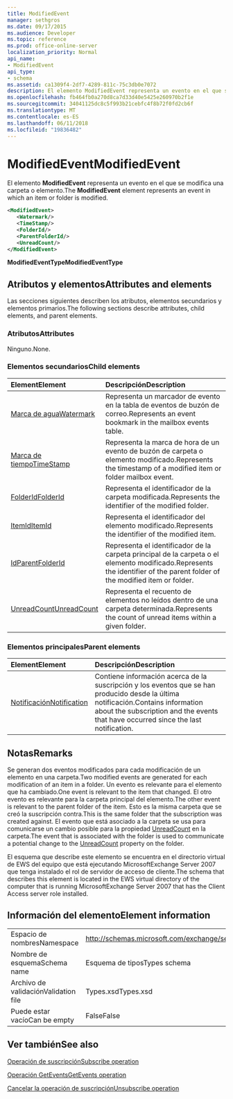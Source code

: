 ```yaml
---
title: ModifiedEvent
manager: sethgros
ms.date: 09/17/2015
ms.audience: Developer
ms.topic: reference
ms.prod: office-online-server
localization_priority: Normal
api_name:
- ModifiedEvent
api_type:
- schema
ms.assetid: ca1309f4-2df7-4289-811c-75c3db0e7072
description: El elemento ModifiedEvent representa un evento en el que se modifica una carpeta o elemento.
ms.openlocfilehash: fb464fb0a270d8ca7d33d40e5425e260970b2f1e
ms.sourcegitcommit: 34041125dc8c5f993b21cebfc4f8b72f0fd2cb6f
ms.translationtype: MT
ms.contentlocale: es-ES
ms.lasthandoff: 06/11/2018
ms.locfileid: "19836482"
---
```

# <a name="modifiedevent"></a><span data-ttu-id="82d8d-103">ModifiedEvent</span><span class="sxs-lookup"><span data-stu-id="82d8d-103">ModifiedEvent</span></span>

<span data-ttu-id="82d8d-104">El elemento **ModifiedEvent** representa un evento en el que se modifica una carpeta o elemento.</span><span class="sxs-lookup"><span data-stu-id="82d8d-104">The **ModifiedEvent** element represents an event in which an item or folder is modified.</span></span> 
  
```xml
<ModifiedEvent>
   <Watermark/>
   <TimeStamp/>
   <FolderId/>
   <ParentFolderId/>
   <UnreadCount/>
</ModifiedEvent>
```

 <span data-ttu-id="82d8d-105">**ModifiedEventType**</span><span class="sxs-lookup"><span data-stu-id="82d8d-105">**ModifiedEventType**</span></span>
## <a name="attributes-and-elements"></a><span data-ttu-id="82d8d-106">Atributos y elementos</span><span class="sxs-lookup"><span data-stu-id="82d8d-106">Attributes and elements</span></span>

<span data-ttu-id="82d8d-107">Las secciones siguientes describen los atributos, elementos secundarios y elementos primarios.</span><span class="sxs-lookup"><span data-stu-id="82d8d-107">The following sections describe attributes, child elements, and parent elements.</span></span>
  
### <a name="attributes"></a><span data-ttu-id="82d8d-108">Atributos</span><span class="sxs-lookup"><span data-stu-id="82d8d-108">Attributes</span></span>

<span data-ttu-id="82d8d-109">Ninguno.</span><span class="sxs-lookup"><span data-stu-id="82d8d-109">None.</span></span>
  
### <a name="child-elements"></a><span data-ttu-id="82d8d-110">Elementos secundarios</span><span class="sxs-lookup"><span data-stu-id="82d8d-110">Child elements</span></span>

|<span data-ttu-id="82d8d-111">**Element**</span><span class="sxs-lookup"><span data-stu-id="82d8d-111">**Element**</span></span>|<span data-ttu-id="82d8d-112">**Descripción**</span><span class="sxs-lookup"><span data-stu-id="82d8d-112">**Description**</span></span>|
|:-----|:-----|
|[<span data-ttu-id="82d8d-113">Marca de agua</span><span class="sxs-lookup"><span data-stu-id="82d8d-113">Watermark</span></span>](watermark.md) <br/> |<span data-ttu-id="82d8d-114">Representa un marcador de evento en la tabla de eventos de buzón de correo.</span><span class="sxs-lookup"><span data-stu-id="82d8d-114">Represents an event bookmark in the mailbox events table.</span></span>  <br/> |
|[<span data-ttu-id="82d8d-115">Marca de tiempo</span><span class="sxs-lookup"><span data-stu-id="82d8d-115">TimeStamp</span></span>](timestamp.md) <br/> |<span data-ttu-id="82d8d-116">Representa la marca de hora de un evento de buzón de carpeta o elemento modificado.</span><span class="sxs-lookup"><span data-stu-id="82d8d-116">Represents the timestamp of a modified item or folder mailbox event.</span></span>  <br/> |
|[<span data-ttu-id="82d8d-117">FolderId</span><span class="sxs-lookup"><span data-stu-id="82d8d-117">FolderId</span></span>](folderid.md) <br/> |<span data-ttu-id="82d8d-118">Representa el identificador de la carpeta modificada.</span><span class="sxs-lookup"><span data-stu-id="82d8d-118">Represents the identifier of the modified folder.</span></span>  <br/> |
|[<span data-ttu-id="82d8d-119">ItemId</span><span class="sxs-lookup"><span data-stu-id="82d8d-119">ItemId</span></span>](itemid.md) <br/> |<span data-ttu-id="82d8d-120">Representa el identificador del elemento modificado.</span><span class="sxs-lookup"><span data-stu-id="82d8d-120">Represents the identifier of the modified item.</span></span>  <br/> |
|[<span data-ttu-id="82d8d-121">Id</span><span class="sxs-lookup"><span data-stu-id="82d8d-121">ParentFolderId</span></span>](parentfolderid.md) <br/> |<span data-ttu-id="82d8d-122">Representa el identificador de la carpeta principal de la carpeta o el elemento modificado.</span><span class="sxs-lookup"><span data-stu-id="82d8d-122">Represents the identifier of the parent folder of the modified item or folder.</span></span>  <br/> |
|[<span data-ttu-id="82d8d-123">UnreadCount</span><span class="sxs-lookup"><span data-stu-id="82d8d-123">UnreadCount</span></span>](unreadcount.md) <br/> |<span data-ttu-id="82d8d-124">Representa el recuento de elementos no leídos dentro de una carpeta determinada.</span><span class="sxs-lookup"><span data-stu-id="82d8d-124">Represents the count of unread items within a given folder.</span></span>  <br/> |
   
### <a name="parent-elements"></a><span data-ttu-id="82d8d-125">Elementos principales</span><span class="sxs-lookup"><span data-stu-id="82d8d-125">Parent elements</span></span>

|<span data-ttu-id="82d8d-126">**Element**</span><span class="sxs-lookup"><span data-stu-id="82d8d-126">**Element**</span></span>|<span data-ttu-id="82d8d-127">**Descripción**</span><span class="sxs-lookup"><span data-stu-id="82d8d-127">**Description**</span></span>|
|:-----|:-----|
|[<span data-ttu-id="82d8d-128">Notificación</span><span class="sxs-lookup"><span data-stu-id="82d8d-128">Notification</span></span>](notification-ex15websvcsotherref.md) <br/> |<span data-ttu-id="82d8d-129">Contiene información acerca de la suscripción y los eventos que se han producido desde la última notificación.</span><span class="sxs-lookup"><span data-stu-id="82d8d-129">Contains information about the subscription and the events that have occurred since the last notification.</span></span>  <br/> |
   
## <a name="remarks"></a><span data-ttu-id="82d8d-130">Notas</span><span class="sxs-lookup"><span data-stu-id="82d8d-130">Remarks</span></span>

<span data-ttu-id="82d8d-131">Se generan dos eventos modificados para cada modificación de un elemento en una carpeta.</span><span class="sxs-lookup"><span data-stu-id="82d8d-131">Two modified events are generated for each modification of an item in a folder.</span></span> <span data-ttu-id="82d8d-132">Un evento es relevante para el elemento que ha cambiado.</span><span class="sxs-lookup"><span data-stu-id="82d8d-132">One event is relevant to the item that changed.</span></span> <span data-ttu-id="82d8d-133">El otro evento es relevante para la carpeta principal del elemento.</span><span class="sxs-lookup"><span data-stu-id="82d8d-133">The other event is relevant to the parent folder of the item.</span></span> <span data-ttu-id="82d8d-134">Esto es la misma carpeta que se creó la suscripción contra.</span><span class="sxs-lookup"><span data-stu-id="82d8d-134">This is the same folder that the subscription was created against.</span></span> <span data-ttu-id="82d8d-135">El evento que está asociado a la carpeta se usa para comunicarse un cambio posible para la propiedad [UnreadCount](unreadcount.md) en la carpeta.</span><span class="sxs-lookup"><span data-stu-id="82d8d-135">The event that is associated with the folder is used to communicate a potential change to the [UnreadCount](unreadcount.md) property on the folder.</span></span> 
  
<span data-ttu-id="82d8d-136">El esquema que describe este elemento se encuentra en el directorio virtual de EWS del equipo que está ejecutando MicrosoftExchange Server 2007 que tenga instalado el rol de servidor de acceso de cliente.</span><span class="sxs-lookup"><span data-stu-id="82d8d-136">The schema that describes this element is located in the EWS virtual directory of the computer that is running MicrosoftExchange Server 2007 that has the Client Access server role installed.</span></span>
  
## <a name="element-information"></a><span data-ttu-id="82d8d-137">Información del elemento</span><span class="sxs-lookup"><span data-stu-id="82d8d-137">Element information</span></span>

|||
|:-----|:-----|
|<span data-ttu-id="82d8d-138">Espacio de nombres</span><span class="sxs-lookup"><span data-stu-id="82d8d-138">Namespace</span></span>  <br/> |http://schemas.microsoft.com/exchange/services/2006/types  <br/> |
|<span data-ttu-id="82d8d-139">Nombre de esquema</span><span class="sxs-lookup"><span data-stu-id="82d8d-139">Schema name</span></span>  <br/> |<span data-ttu-id="82d8d-140">Esquema de tipos</span><span class="sxs-lookup"><span data-stu-id="82d8d-140">Types schema</span></span>  <br/> |
|<span data-ttu-id="82d8d-141">Archivo de validación</span><span class="sxs-lookup"><span data-stu-id="82d8d-141">Validation file</span></span>  <br/> |<span data-ttu-id="82d8d-142">Types.xsd</span><span class="sxs-lookup"><span data-stu-id="82d8d-142">Types.xsd</span></span>  <br/> |
|<span data-ttu-id="82d8d-143">Puede estar vacío</span><span class="sxs-lookup"><span data-stu-id="82d8d-143">Can be empty</span></span>  <br/> |<span data-ttu-id="82d8d-144">False</span><span class="sxs-lookup"><span data-stu-id="82d8d-144">False</span></span>  <br/> |
   
## <a name="see-also"></a><span data-ttu-id="82d8d-145">Ver también</span><span class="sxs-lookup"><span data-stu-id="82d8d-145">See also</span></span>



[<span data-ttu-id="82d8d-146">Operación de suscripción</span><span class="sxs-lookup"><span data-stu-id="82d8d-146">Subscribe operation</span></span>](subscribe-operation.md)
  
[<span data-ttu-id="82d8d-147">Operación GetEvents</span><span class="sxs-lookup"><span data-stu-id="82d8d-147">GetEvents operation</span></span>](getevents-operation.md)
  
[<span data-ttu-id="82d8d-148">Cancelar la operación de suscripción</span><span class="sxs-lookup"><span data-stu-id="82d8d-148">Unsubscribe operation</span></span>](unsubscribe-operation.md)

